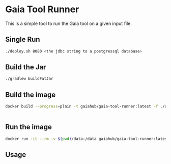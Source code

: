 # Gaia Tool Runner

This is a simple tool to run the Gaia tool on a given input file. 

## Single Run

```bash
./deploy.sh 8080 <the jdbc string to a postgressql database>
````

## Build the Jar
    
```bash
./gradlew buildFatJar
```

## Build the image

```bash
docker build --progress=plain -t gaiahub/gaia-tool-runner:latest -f ./docker/tool-runner-controller/Dockerfile .
 
```

## Run the image

```bash
docker run -it --rm -v $(pwd)/data:/data gaiahub/gaia-tool-runner:latest
```

## Usage


